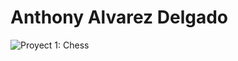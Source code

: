 # Anthony Alvarez Delgado

![Proyect 1: Chess]([https://github.com/TonyAlvaDB/Tony_Data_Analysis_Portfolio/blob/main/Proyecto%201/Chess.ipynb](https://raw.githubusercontent.com/TonyAlvaDB/Tony_Data_Analysis_Portfolio/main/Proyecto%201/Chess.ipynb)https://raw.githubusercontent.com/TonyAlvaDB/Tony_Data_Analysis_Portfolio/main/Proyecto%201/Chess.ipynb)
